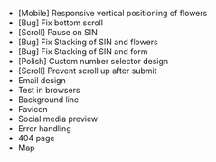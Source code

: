 - [Mobile] Responsive vertical positioning of flowers
- [Bug] Fix bottom scroll
- [Scroll] Pause on SIN
- [Bug] Fix Stacking of SIN and flowers
- [Bug] Fix Stacking of SIN and form
- [Polish] Custom number selector design
- [Scroll] Prevent scroll up after submit
- Email design
- Test in browsers
- Background line
- Favicon
- Social media preview
- Error handling
- 404 page
- Map
